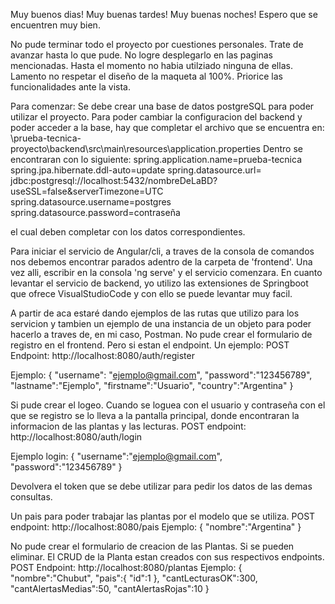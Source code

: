 Muy buenos dias! Muy buenas tardes! Muy buenas noches! Espero que se encuentren muy bien.

No pude terminar todo el proyecto por cuestiones personales. 
Trate de avanzar hasta lo que pude. No logre desplegarlo en las paginas mencionadas. 
Hasta el momento no habia utilziado ninguna de ellas. Lamento no respetar el diseño de la maqueta al 100%. Priorice las funcionalidades ante la vista.

Para comenzar: Se debe crear una base de datos postgreSQL para poder utilizar el proyecto. 
Para poder cambiar la configuracion del backend y poder acceder a la base, hay que completar el archivo que se encuentra en: 
\prueba-tecnica-proyecto\backend\src\main\resources\application.properties
Dentro se encontraran con lo siguiente: 
spring.application.name=prueba-tecnica 
spring.jpa.hibernate.ddl-auto=update 
spring.datasource.url= jdbc:postgresql://localhost:5432/nombreDeLaBD?useSSL=false&serverTimezone=UTC 
spring.datasource.username=postgres 
spring.datasource.password=contraseña

el cual deben completar con los datos correspondientes.

Para iniciar el servicio de Angular/cli, a traves de la consola de comandos nos debemos encontrar parados adentro de la carpeta de 'frontend'. 
Una vez alli, escribir en la consola 'ng serve' y el servicio comenzara. En cuanto levantar el servicio de backend, yo utilizo las extensiones de Springboot que ofrece VisualStudioCode y con ello se puede levantar muy facil.

A partir de aca estaré dando ejemplos de las rutas que utilizo para los servicion y tambien un ejemplo de una instancia de un objeto para poder hacerlo a traves de, en mi caso, Postman.
No pude crear el formulario de registro en el frontend. Pero si estan el endpoint. 
Un ejemplo:
  POST Endpoint: http://localhost:8080/auth/register

  Ejemplo: { "username": "ejemplo@gmail.com", "password":"123456789", "lastname":"Ejemplo", "firstname":"Usuario", "country":"Argentina" }


Si pude crear el logeo.
Cuando se loguea con el usuario y contraseña con el que se registro se lo lleva a la pantalla principal, donde encontraran la informacion de las plantas y las lecturas. 
  POST endpoint: http://localhost:8080/auth/login

Ejemplo login: { "username":"ejemplo@gmail.com", "password":"123456789" }

Devolvera el token que se debe utilizar para pedir los datos de las demas consultas.

Un pais para poder trabajar las plantas por el modelo que se utiliza. POST endpoint: http://localhost:8080/pais Ejemplo: { "nombre":"Argentina" }

No pude crear el formulario de creacion de las Plantas. Si se pueden eliminar. El CRUD de la Planta estan creados con sus respectivos endpoints. POST Endpoint: http://localhost:8080/plantas Ejemplo: { "nombre":"Chubut", "pais":{ "id":1 }, "cantLecturasOK":300, "cantAlertasMedias":50, "cantAlertasRojas":10 }
